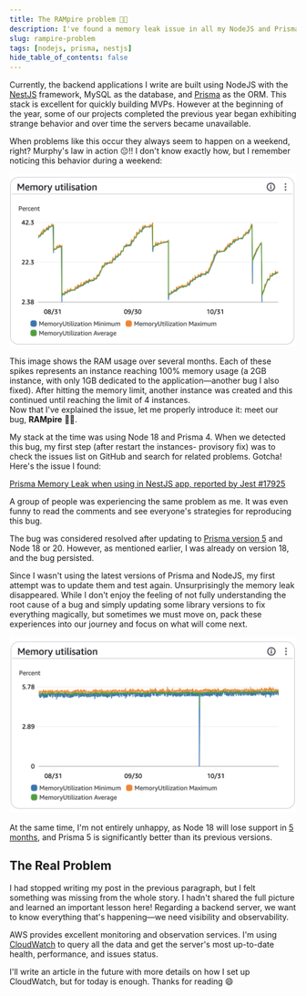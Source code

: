```yaml
---
title: The RAMpire problem 🧛🏻
description: I've found a memory leak issue in all my NodeJS and Prisma backend applications
slug: rampire-problem
tags: [nodejs, prisma, nestjs]
hide_table_of_contents: false
---
```

Currently, the backend applications I write are built using NodeJS with the [NestJS](https://nestjs.com/) framework, MySQL as the database, and [Prisma](https://www.prisma.io/) as the ORM. This stack is excellent for quickly building MVPs.
However at the beginning of the year, some of our projects completed the previous year began exhibiting strange behavior and over time the servers became unavailable.

<!-- truncate -->

When problems like this occur they always seem to happen on a weekend, right? Murphy's law in action 😔!! I don't know exactly how, but I remember noticing this behavior during a weekend:  

![Memory leak](./assets/memory-leak.png)


This image shows the RAM usage over several months. Each of these spikes represents an instance reaching 100% memory usage (a 2GB instance, with only 1GB dedicated to the application—another bug I also fixed). After hitting the memory limit, another instance was created and this continued until reaching the limit of 4 instances.  
Now that I've explained the issue, let me properly introduce it: meet our bug, **RAMpire** 🧛🏻.  

My stack at the time was using Node 18 and Prisma 4. When we detected this bug, my first step (after restart the instances- provisory fix) was to check the issues list on GitHub and search for related problems. Gotcha! Here's the issue I found:  

[Prisma Memory Leak when using in NestJS app, reported by Jest #17925](https://github.com/prisma/prisma/issues/17925)


A group of people was experiencing the same problem as me. It was even funny to read the comments and see everyone's strategies for reproducing this bug.  

The bug was considered resolved after updating to [Prisma version 5](https://www.prisma.io/blog/prisma-5-f66prwkjx72s) and Node 18 or 20. However, as mentioned earlier, I was already on version 18, and the bug persisted.  

Since I wasn't using the latest versions of Prisma and NodeJS, my first attempt was to update them and test again.
Unsurprisingly the memory leak disappeared. While I don't enjoy the feeling of not fully understanding the root cause of a bug and simply updating some library versions to fix everything magically, but sometimes we must move on, pack these experiences into our journey and focus on what will come next.

![Fixed issue](./assets/fixed-memory-leak.png)

At the same time, I'm not entirely unhappy, as Node 18 will lose support in [5 months](https://endoflife.date/nodejs), and Prisma 5 is significantly better than its previous versions.

## The Real Problem  

I had stopped writing my post in the previous paragraph, but I felt something was missing from the whole story.
I hadn't shared the full picture and learned an important lesson here!
Regarding a backend server, we want to know everything that's happening—we need visibility and observability.  

AWS provides excellent monitoring and observation services. I'm using [CloudWatch](https://aws.amazon.com/cloudwatch/) to query all the data and get the server's most up-to-date health, performance, and issues status.

I'll write an article in the future with more details on how I set up CloudWatch, but for today is enough. Thanks for reading 😄